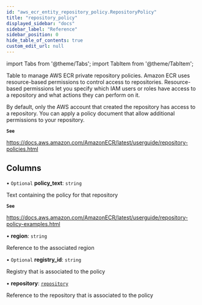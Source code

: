 ```yaml
---
id: "aws_ecr_entity_repository_policy.RepositoryPolicy"
title: "repository_policy"
displayed_sidebar: "docs"
sidebar_label: "Reference"
sidebar_position: 0
hide_table_of_contents: true
custom_edit_url: null
---
```


import Tabs from '@theme/Tabs';
import TabItem from '@theme/TabItem';

Table to manage AWS ECR private repository policies. Amazon ECR uses resource-based permissions to control access to repositories.
Resource-based permissions let you specify which IAM users or roles have access to a repository and what actions they can perform on it.

By default, only the AWS account that created the repository has access to a repository.
You can apply a policy document that allow additional permissions to your repository.

**`See`**

https://docs.aws.amazon.com/AmazonECR/latest/userguide/repository-policies.html

## Columns

• `Optional` **policy\_text**: `string`

Text containing the policy for that repository

**`See`**

https://docs.aws.amazon.com/AmazonECR/latest/userguide/repository-policy-examples.html

• **region**: `string`

Reference to the associated region

• `Optional` **registry\_id**: `string`

Registry that is associated to the policy

• **repository**: [`repository`](aws_ecr_entity_repository.Repository.md)

Reference to the repository that is associated to the policy

